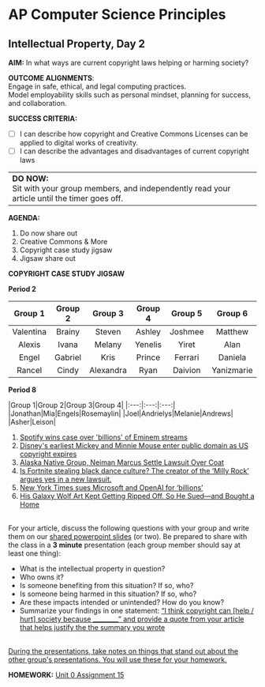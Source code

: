 # AP Computer Science Principles

## Intellectual Property, Day 2

**AIM:** In what ways are current copyright laws helping or harming society?

**OUTCOME ALIGNMENTS**: 
<br> Engage in safe, ethical, and legal computing practices.
<br> Model employability skills such as personal mindset, planning for success, and collaboration.

**SUCCESS CRITERIA:**
- [ ] I can describe how copyright and Creative Commons Licenses can be applied to digital works of creativity.
- [ ] I can describe the advantages and disadvantages of current copyright laws

<table>
  <tr>
    <td><b>DO NOW:</b>
      <br> Sit with your group members, and independently read your article until the timer goes off.
    </td>
    </tr>
</table>

**AGENDA:**

1. Do now share out
2. Creative Commons & More
3. Copyright case study jigsaw
4. Jigsaw share out

**COPYRIGHT CASE STUDY JIGSAW**

**Period 2**

|Group 1|Group 2|Group 3|Group 4|Group 5|Group 6|
|:---:|:---:|:---:|:---:|:---:|:---:|
|Valentina|Brainy|Steven|Ashley|Joshmee|Matthew|
|Alexis|Ivana|Melany|Yenelis|Yiret|Alan|
|Engel|Gabriel|Kris|Prince|Ferrari|Daniela|
|Rancel|Cindy|Alexandra|Ryan|Daivion|Yanizmarie|

**Period 8**

|Group 1|Group 2|Group 3|Group 4|
|:---:|:---:|:---:|
|Jonathan|Mia|Engels|Rosemaylin|
|Joel|Andrielys|Melanie|Andrews|
|Asher|Leison|


1. [Spotify wins case over 'billions' of Eminem streams](https://www.bbc.com/news/articles/cewlqppepjyo)
2. [Disney's earliest Mickey and Minnie Mouse enter public domain as US copyright expires](https://www.bbc.com/news/entertainment-arts-67833411)
3. [Alaska Native Group, Neiman Marcus Settle Lawsuit Over Coat](https://www.usnews.com/news/business/articles/2021-03-05/alaska-native-group-neiman-marcus-settle-lawsuit-over-coat)   
4. [Is Fortnite stealing black dance culture? The creator of the ‘Milly Rock’ argues yes in a new lawsuit.](https://drive.google.com/file/d/1RshIPOF9Sm9AYPLehNouZus4rkRDWX-7/view)
5. [New York Times sues Microsoft and OpenAI for ‘billions’](https://www.bbc.com/news/technology-67826601)
6. [His Galaxy Wolf Art Kept Getting Ripped Off. So He Sued—and Bought a Home](https://www.wired.com/story/how-one-man-bought-a-home-by-suing-people-who-stole-his-galaxy-wolf-art/)
   
<br>For your article, discuss the following questions with your group and write them on our [shared powerpoint slides](https://nycdoe-my.sharepoint.com/:p:/r/personal/krobles6_schools_nyc_gov/Documents/Presentation.pptx?d=w63efca4309204a1290ec6edd4ad6919d&csf=1&web=1&e=4Xmuxv) (or two). Be prepared to share with the class in a <b>3 minute</b> presentation (each group member should say at least one thing):
- What is the intellectual property in question?
- Who owns it?
- Is someone benefiting from this situation? If so, who?
- Is someone being harmed in this situation? If so, who?
- Are these impacts intended or unintended? How do you know?
- Summarize your findings in one statement: <ins>“I think copyright can [help / hurt] society because ________” and provide a quote from your article that helps justify the the summary you wrote</ins>

<br><ins>During the presentations, take notes on things that stand out about the other group's presentations. You will use these for your homework.</ins>

**HOMEWORK:**
[Unit 0 Assignment 15](https://github.com/MrJSwotinsky/AP_Computer_Science_Principles/blob/main/Unit_0_Digital_Information/Daily_Assignments/Unit_0_Assignment_15_Due_Fri_Sept_27_Intellectual_Property_Reflection.md)
